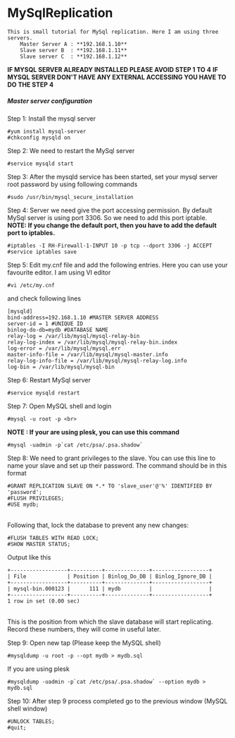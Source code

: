 # MySqlReplication

    This is small tutorial for MySql replication. Here I am using three servers.
        Master Server A : **192.168.1.10**
        Slave server B  : **192.168.1.11**
        Slave server C  : **192.168.1.12**

**IF MYSQL SERVER ALREADY INSTALLED PLEASE AVOID STEP 1 TO 4**
**IF MYSQL SERVER DON'T HAVE ANY EXTERNAL ACCESSING YOU HAVE TO DO THE STEP 4**

##### Master server configuration #####
Step 1: Install the mysql server

    #yum install mysql-server 
    #chkconfig mysqld on

Step 2: We need to restart the MySql server

    #service mysqld start
    
Step 3: After the mysqld service has been started, set your mysql server root password by using following commands

    #sudo /usr/bin/mysql_secure_installation

Step 4: Server we need give the port accessing permission. By default MySql server is using port 3306. So we need to add this port iptable.<br> 
**NOTE: If you change the default port, then you have to add the default port to iptables.**

    #iptables -I RH-Firewall-1-INPUT 10 -p tcp --dport 3306 -j ACCEPT
    #service iptables save 

Step 5: Edit my.cnf file and add the following entries. Here you can use your favourite editor. I am using VI editor

    #vi /etc/my.cnf
  and check following lines

    [mysqld]
    bind-address=192.168.1.10 #MASTER SERVER ADDRESS
    server-id = 1 #UNIQUE ID
    binlog-do-db=mydb #DATABASE NAME
    relay-log = /var/lib/mysql/mysql-relay-bin
    relay-log-index = /var/lib/mysql/mysql-relay-bin.index
    log-error = /var/lib/mysql/mysql.err
    master-info-file = /var/lib/mysql/mysql-master.info
    relay-log-info-file = /var/lib/mysql/mysql-relay-log.info
    log-bin = /var/lib/mysql/mysql-bin
  
Step 6: Restart MySql server

    #service mysqld restart
    
Step 7: Open MySQL shell and login

    #mysql -u root -p <br>

   **NOTE : If your are using plesk, you can use this command**

    #mysql -uadmin -p`cat /etc/psa/.psa.shadow`
  
Step 8: We need to grant privileges to the slave. You can use this line to name your slave and set up their password. The command should be in this format

    #GRANT REPLICATION SLAVE ON *.* TO 'slave_user'@'%' IDENTIFIED BY 'password';
    #FLUSH PRIVILEGES;
    #USE mydb;
<br>Following that, lock the database to prevent any new changes:

    #FLUSH TABLES WITH READ LOCK;
    #SHOW MASTER STATUS;

 Output like this
 
    +------------------+----------+--------------+------------------+
    | File             | Position | Binlog_Do_DB | Binlog_Ignore_DB |
    +------------------+----------+--------------+------------------+
    | mysql-bin.000123 |      111 | mydb         |                  |
    +------------------+----------+--------------+------------------+
    1 row in set (0.00 sec)

<br>This is the position from which the slave database will start replicating. Record these numbers, they will come in useful later.

Step 9: Open new tap (Please keep the MySQL shell)

    #mysqldump -u root -p --opt mydb > mydb.sql
    
If you are using plesk

    #mysqldump -uadmin -p`cat /etc/psa/.psa.shadow` --option mydb > mydb.sql

Step 10: After step 9 process completed go to the previous window (MySQL shell window)

    #UNLOCK TABLES;
    #quit;
